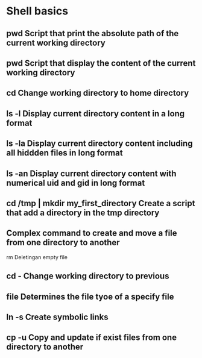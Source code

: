 # Shell basics
## pwd Script that print the absolute path of the current working directory
## pwd Script that display the content of the current working directory
## cd Change working directory to home directory
## ls -l Display current directory content in a long format
## ls -la Display current directory content including all hiddden files in  long format
## ls -an Display current directory content with numerical uid and gid in long format
## cd /tmp | mkdir my_first_directory Create a script that add a directory in the tmp directory
## Complex command to create and move a file from one directory to another
rm Deletingan empty file
## cd - Change working directory to previous
## file Determines the file tyoe of a specify file
## ln -s Create symbolic links
## cp -u Copy and update if exist files from one directory to another
